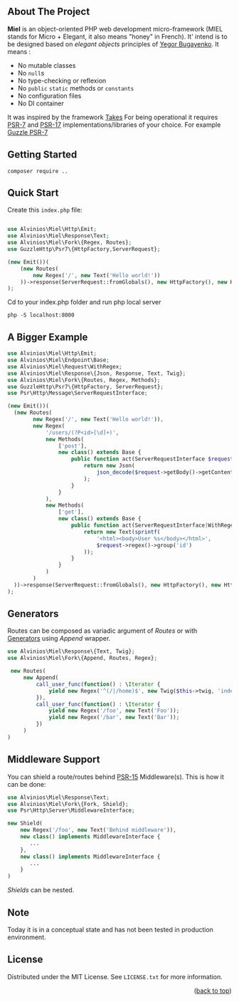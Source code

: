 <a name="readme-top"></a>

<!-- ABOUT THE PROJECT -->
## About The Project
**Miel**  is an object-oriented PHP web development micro-framework (MIEL stands for Micro + Elegant, it also means "honey" in French). It' intend is to be designed based on _elegant objects_ principles of [Yegor Bugayenko](https://yegor256.com). It means :
* No mutable classes
* No `null`s
* No type-checking or reflexion
* No `public` `static` methods or `constants`
* No configuration files
* No DI container

It was inspired by the framework [Takes](https://github.com/yegor256/takes)
For being operational it requires [PSR-7](https://www.php-fig.org/psr/psr-7/) and [PSR-17](https://www.php-fig.org/psr/psr-17/) implementations/libraries of your choice. For example [Guzzle PSR-7](https://github.com/guzzle/psr7)



 <!-- GETTING STARTED -->
## Getting Started

```
composer require ..
```

## Quick Start

Create this `index.php` file:

```php

use Alvinios\Miel\Http\Emit;
use Alvinios\Miel\Response\Text;
use Alvinios\Miel\Fork\{Regex, Routes};
use GuzzleHttp\Psr7\{HttpFactory,ServerRequest};

(new Emit())(
    (new Routes(
        new Regex('/', new Text('Hello world!'))
    ))->response(ServerRequest::fromGlobals(), new HttpFactory(), new HttpFactory())
);
```
Cd to your index.php folder and run php local server
```
php -S localhost:8000
```


## A Bigger Example

```php
use Alvinios\Miel\Http\Emit;
use Alvinios\Miel\Endpoint\Base;
use Alvinios\Miel\Request\WithRegex;
use Alvinios\Miel\Response\{Json, Response, Text, Twig}; 
use Alvinios\Miel\Fork\{Routes, Regex, Methods};
use GuzzleHttp\Psr7\{HttpFactory, ServerRequest};
use Psr\Http\Message\ServerRequestInterface;

(new Emit())(
  (new Routes(
        new Regex('/', new Text('Hello world!')),
        new Regex(
            '/users/(?P<id>[\d]+)',
            new Methods(
                ['post'],
                new class() extends Base {
                    public function act(ServerRequestInterface $request): Response {
                        return new Json(
                            json_decode($request->getBody()->getContents())
                        );
                    }
                }         
            ),
            new Methods(
                ['get'],
                new class() extends Base {
                    public function act(ServerRequestInterface|WithRegex $request): Response {
                        return new Text(sprintf(
                            '<html><body>User %s</body></html>',
                            $request->regex()->group('id')
                        ));
                    }
                }      
            )
        )
  ))->response(ServerRequest::fromGlobals(), new HttpFactory(), new HttpFactory())
);
```

## Generators

Routes can be composed as variadic argument of _Routes_ or with [Generators](https://www.php.net/manual/en/language.generators.overview.php) using _Append_ wrapper.

```php
use Alvinios\Miel\Response\{Text, Twig}; 
use Alvinios\Miel\Fork\{Append, Routes, Regex};

 new Routes(
     new Append(
         call_user_func(function() : \Iterator {
             yield new Regex('^(/|/home)$', new Twig($this->twig, 'index.html.twig', []));
         }),
         call_user_func(function() : \Iterator {
             yield new Regex('/foo', new Text('Foo'));
             yield new Regex('/bar', new Text('Bar'));
         })
     )
)
```

## Middleware Support

You can shield a route/routes behind [PSR-15](https://www.php-fig.org/psr/psr-15/) Middleware(s).
This is how it can be done:

```php
use Alvinios\Miel\Response\Text; 
use Alvinios\Miel\Fork\{Fork, Shield};
use Psr\Http\Server\MiddlewareInterface;

new Shield(
    new Regex('/foo', new Text('Behind middleware')),
    new class() implements MiddlewareInterface {
       ...
    },
    new class() implements MiddlewareInterface {
       ...
    }
)
```
_Shields_ can be nested.

## Note
 Today it is in a conceptual state and has not been tested in production environment.

<!-- LICENSE -->
## License

Distributed under the MIT License. See `LICENSE.txt` for more information.

<p align="right">(<a href="#readme-top">back to top</a>)</p>
